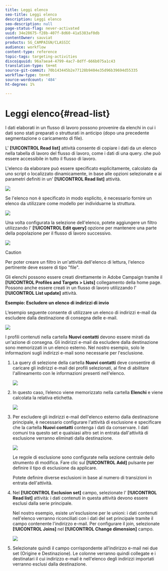 ```yaml
---
title: Leggi elenco
seo-title: Leggi elenco
description: Leggi elenco
seo-description: null
page-status-flag: never-activated
uuid: 34e28675-f28b-407f-8d60-41a5383af0db
contentOwner: sauviat
products: SG_CAMPAIGN/CLASSIC
audience: workflow
content-type: reference
topic-tags: targeting-activities
discoiquuid: 96a7aea4-4799-4ac7-8dff-666b075a1c43
translation-type: tm+mt
source-git-commit: 70b143445b2e77128b9404e35d96b39694d55335
workflow-type: tm+mt
source-wordcount: '484'
ht-degree: 1%

---
```



# Leggi elenco{#read-list}

I dati elaborati in un flusso di lavoro possono provenire da elenchi in cui i dati sono stati preparati o strutturati in anticipo (dopo una precedente segmentazione o caricamento di file).

L&#39; **[!UICONTROL Read list]** attività consente di copiare i dati da un elenco nella tabella di lavoro del flusso di lavoro, come i dati di una query. che può essere accessibile in tutto il flusso di lavoro.

L&#39;elenco da elaborare può essere specificato esplicitamente, calcolato da uno script o localizzato dinamicamente, in base alle opzioni selezionate e ai parametri definiti in un&#39; **[!UICONTROL Read list]** attività.

![](assets/list_edit_select_option_01.png)

Se l&#39;elenco non è specificato in modo esplicito, è necessario fornire un elenco da utilizzare come modello per individuarne la struttura.

![](assets/s_advuser_list_template_select.png)

Una volta configurata la selezione dell&#39;elenco, potete aggiungere un filtro utilizzando l&#39; **[!UICONTROL Edit query]** opzione per mantenere una parte della popolazione per il flusso di lavoro successivo.

![](assets/wf_readlist_1.png)

>[!CAUTION]
>
>Per poter creare un filtro in un&#39;attività dell&#39;elenco di lettura, l&#39;elenco pertinente deve essere di tipo &quot;file&quot;.

Gli elenchi possono essere creati direttamente in  Adobe Campaign tramite il **[!UICONTROL Profiles and Targets > Lists]** collegamento della home page. Possono anche essere creati in un flusso di lavoro utilizzando l&#39; **[!UICONTROL List update]** attività.

**Esempio: Escludere un elenco di indirizzi di invio**

L’esempio seguente consente di utilizzare un elenco di indirizzi e-mail da escludere dalla destinazione di consegna delle e-mail.

![](assets/s_advuser_list_read_sample_1.png)

I profili contenuti nella cartella **Nuovi contatti** devono essere mirati da un&#39;azione di consegna. Gli indirizzi e-mail da escludere dalla destinazione sono memorizzati in un elenco esterno. Nel nostro esempio, solo le informazioni sugli indirizzi e-mail sono necessarie per l&#39;esclusione.

1. La query di selezione della cartella **Nuovi contatti** deve consentire di caricare gli indirizzi e-mail dei profili selezionati, al fine di abilitare l&#39;allineamento con le informazioni presenti nell&#39;elenco.

   ![](assets/s_advuser_list_read_sample_0.png)

1. In questo caso, l’elenco viene memorizzato nella cartella **Elenchi** e viene calcolata la relativa etichetta.

   ![](assets/s_advuser_list_read_sample_2.png)

1. Per escludere gli indirizzi e-mail dell&#39;elenco esterno dalla destinazione principale, è necessario configurare l&#39;attività di esclusione e specificare che la cartella **Nuovi contatti** contenga i dati da conservare. I dati comuni tra questo set e qualsiasi altro set in entrata dall&#39;attività di esclusione verranno eliminati dalla destinazione.

   ![](assets/s_advuser_list_read_sample_3.png)

   Le regole di esclusione sono configurate nella sezione centrale dello strumento di modifica. Fare clic sul **[!UICONTROL Add]** pulsante per definire il tipo di esclusione da applicare.

   Potete definire diverse esclusioni in base al numero di transizioni in entrata dell&#39;attività.

1. Nel **[!UICONTROL Exclusion set]** campo, selezionate l&#39; **[!UICONTROL Read list]** attività: i dati contenuti in questa attività devono essere esclusi dalla serie principale.

   Nel nostro esempio, esiste un&#39;esclusione per le unioni: i dati contenuti nell&#39;elenco verranno riconciliati con i dati del set principale tramite il campo contenente l&#39;indirizzo e-mail. Per configurare il join, selezionate **[!UICONTROL Joins]** nel **[!UICONTROL Change dimension]** campo.

   ![](assets/s_advuser_list_read_sample_4.png)

1. Selezionate quindi il campo corrispondente all’indirizzo e-mail nei due set (Origine e Destinazione). Le colonne verranno quindi collegate e i destinatari il cui indirizzo e-mail è nell&#39;elenco degli indirizzi importati verranno esclusi dalla destinazione.

